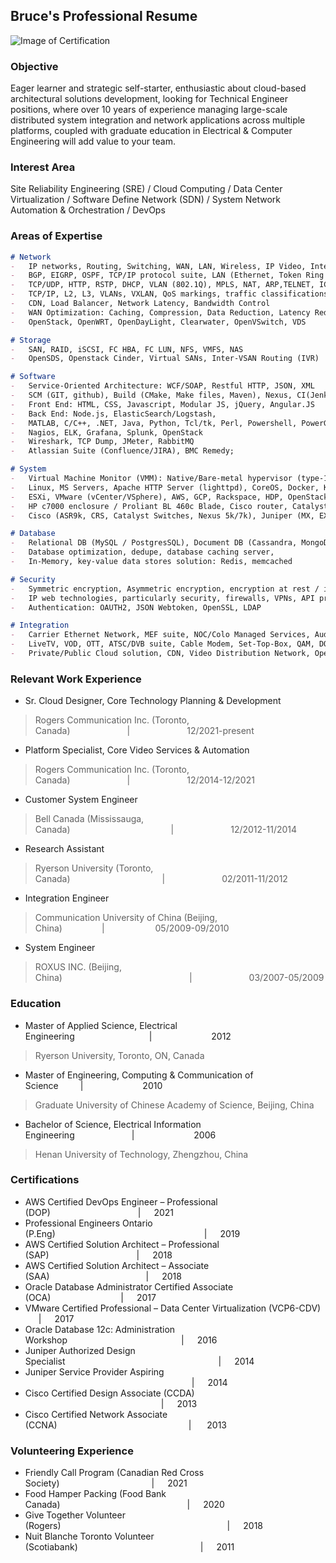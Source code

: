 ## Bruce's Professional Resume

![Image of Certification](https://gbcaptain.github.io/images/all.png)

### Objective

Eager learner and strategic self-starter, enthusiastic about cloud-based architectural solutions development, looking for Technical Engineer positions, where over 10 years of experience managing large-scale distributed system integration and network applications across multiple platforms, coupled with graduate education in Electrical & Computer Engineering will add value to your team.

### Interest Area

Site Reliability Engineering (SRE) / Cloud Computing / Data Center Virtualization / Software Define Network (SDN) / System Network Automation & Orchestration / DevOps

### Areas of Expertise
```markdown
# Network
-	IP networks, Routing, Switching, WAN, LAN, Wireless, IP Video, Internet, Hosting
-	BGP, EIGRP, OSPF, TCP/IP protocol suite, LAN (Ethernet, Token Ring and FDDI); WAN protocols (X.25, Frame Relay, and ATM); IP addressing (CIDR, Subnetting, VLSM)
-	TCP/UDP, HTTP, RSTP, DHCP, VLAN (802.1Q), MPLS, NAT, ARP,TELNET, ICMP, SSL
-	TCP/IP, L2, L3, VLANs, VXLAN, QoS markings, traffic classifications and prioritization, Layer 4-7 inspections
-	CDN, Load Balancer, Network Latency, Bandwidth Control
-	WAN Optimization: Caching, Compression, Data Reduction, Latency Reduction, QoS tagging, Packet coalescing, DNS query/record type/optimization
-	OpenStack, OpenWRT, OpenDayLight, Clearwater, OpenVSwitch, VDS 

# Storage
-	SAN, RAID, iSCSI, FC HBA, FC LUN, NFS, VMFS, NAS
-	OpenSDS, Openstack Cinder, Virtual SANs, Inter-VSAN Routing (IVR) 

# Software
-	Service-Oriented Architecture: WCF/SOAP, Restful HTTP, JSON, XML
-	SCM (GIT, github), Build (CMake, Make files, Maven), Nexus, CI(Jenkins)
-	Front End: HTML, CSS, Javascript, Modular JS, jQuery, Angular.JS
-	Back End: Node.js, ElasticSearch/Logstash, 
-	MATLAB, C/C++, .NET, Java, Python, Tcl/tk, Perl, Powershell, PowerGUI
-	Nagios, ELK, Grafana, Splunk, OpenStack
-	Wireshark, TCP Dump, JMeter, RabbitMQ
-	Atlassian Suite (Confluence/JIRA), BMC Remedy; 

# System
-	Virtual Machine Monitor (VMM): Native/Bare-metal hypervisor (type-1), hosted hypervisor (type-2)
-	Linux, MS Servers, Apache HTTP Server (lighttpd), CoreOS, Docker, Kubernetes, Mesos, Rancher
-	ESXi, VMware (vCenter/VSphere), AWS, GCP, Rackspace, HDP, OpenStack
-	HP c7000 enclosure / Proliant BL 460c Blade, Cisco router, Catalyst series switch; Cisco ASA 5500 Series, Firewall Pix 501,515, Cisco ACS server, F5 Load balancer (BIG IP), Citrix Netscaler
-	Cisco (ASR9k, CRS, Catalyst Switches, Nexus 5k/7k), Juniper (MX, EX, SRX), Alcatel-Lucent (7750) and A10 (AX) 

# Database
-	Relational DB (MySQL / PostgresSQL), Document DB (Cassandra, MongoDB, Couchbase Hadoop, MapReduce) 
-	Database optimization, dedupe, database caching server, 
-	In-Memory, key-value data stores solution: Redis, memcached 

# Security
-	Symmetric encryption, Asymmetric encryption, encryption at rest / in transit
-	IP web technologies, particularly security, firewalls, VPNs, API proxy, L2-VPN, IPsec, VPC
-	Authentication: OAUTH2, JSON Webtoken, OpenSSL, LDAP 

# Integration
-	Carrier Ethernet Network, MEF suite, NOC/Colo Managed Services, Audio/Visual CPE and IPTV
-	LiveTV, VOD, OTT, ATSC/DVB suite, Cable Modem, Set-Top-Box, QAM, DOCSIS/CMTS
-	Private/Public Cloud solution, CDN, Video Distribution Network, Openstack Mitaki HA, Terraform

```
### Relevant Work Experience

- Sr. Cloud Designer, Core Technology Planning & Development
> Rogers Communication Inc. (Toronto, Canada)&emsp;&emsp;&emsp;&emsp;&emsp;&emsp;&ensp;|&emsp;&emsp;&emsp;&emsp;&emsp;&emsp;&ensp;12/2021-present

- Platform Specialist, Core Video Services & Automation
> Rogers Communication Inc. (Toronto, Canada)&emsp;&emsp;&emsp;&emsp;&emsp;&emsp;&ensp;|&emsp;&emsp;&emsp;&emsp;&emsp;&emsp;&ensp;12/2014-12/2021

- Customer System Engineer 
> Bell Canada (Mississauga, Canada)&emsp;&emsp;&emsp;&emsp;&emsp;&emsp;&emsp;&emsp;&emsp;&emsp;&emsp;&ensp;|&emsp;&emsp;&emsp;&emsp;&emsp;&emsp;&ensp;12/2012-11/2014

- Research Assistant 
> Ryerson University (Toronto, Canada)&emsp;&emsp;&emsp;&emsp;&emsp;&emsp;&emsp;&emsp;&emsp;&emsp;&ensp;|&emsp;&emsp;&emsp;&emsp;&emsp;&emsp;&ensp;02/2011-11/2012

- Integration Engineer
> Communication University of China (Beijing, China)&emsp;&emsp;&emsp;&emsp;&ensp;|&emsp;&emsp;&emsp;&emsp;&emsp;&ensp; 05/2009-09/2010

- System Engineer 
> ROXUS INC. (Beijing, China)&emsp;&emsp;&emsp;&emsp;&emsp;&emsp;&emsp;&emsp;&emsp;&emsp;&emsp;&emsp;&emsp;&emsp;&ensp;|&emsp;&emsp;&emsp;&emsp;&emsp;&emsp;&ensp;03/2007-05/2009


### Education
-	Master of Applied Science, Electrical Engineering&emsp;&emsp;&emsp;&emsp;&emsp;&emsp;&emsp;&emsp;&ensp;|&emsp;&emsp;&emsp;&emsp;&emsp;&emsp;&ensp; 2012
>    Ryerson University, Toronto, ON, Canada
-	Master of Engineering, Computing & Communication of Science&emsp;&emsp;&ensp;|&emsp;&emsp;&emsp;&emsp;&emsp;&emsp;&ensp; 2010
>    Graduate University of Chinese Academy of Science, Beijing, China  
-	Bachelor of Science, Electrical Information Engineering&emsp;&emsp;&emsp;&emsp;&emsp;&emsp;&ensp;|&emsp;&emsp;&emsp;&emsp;&emsp;&emsp;&ensp; 2006
>    Henan University of Technology, Zhengzhou, China  


### Certifications
-	AWS Certified DevOps Engineer – Professional (DOP)&emsp;&emsp;&emsp;&emsp;&emsp;&emsp;&emsp;&emsp;&emsp;&emsp;|&emsp;&ensp;2021
-	Professional Engineers Ontario (P.Eng)&emsp;&emsp;&emsp;&emsp;&emsp;&emsp;&emsp;&emsp;&emsp;&emsp;&emsp;&emsp;&emsp;&emsp;&emsp;&emsp;&emsp;|&emsp;&ensp;2019
-	AWS Certified Solution Architect – Professional (SAP)&emsp;&emsp;&emsp;&emsp;&emsp;&emsp;&emsp;&emsp;&emsp;&emsp;|&emsp;&ensp;2018
-	AWS Certified Solution Architect – Associate (SAA)&emsp;&emsp;&emsp;&emsp;&emsp;&emsp;&emsp;&emsp;&emsp;&emsp;&emsp;|&emsp;&ensp;2018
-	Oracle Database Administrator Certified Associate (OCA)&emsp;&emsp;&emsp;&emsp;&emsp;&emsp;&emsp;&emsp;|&emsp;&ensp;2017
-	VMware Certified Professional – Data Center Virtualization (VCP6-CDV) &emsp;&ensp;|&emsp;&ensp;2017
-	Oracle Database 12c: Administration Workshop&emsp;&emsp;&emsp;&emsp;&emsp;&emsp;&emsp;&emsp;&emsp;&emsp;&emsp;&emsp;&emsp;|&emsp;&ensp;2016
-	Juniper Authorized Design Specialist&emsp;&emsp;&emsp;&emsp;&emsp;&emsp;&emsp;&emsp;&emsp;&emsp;&emsp;&emsp;&emsp;&emsp;&emsp;&emsp;&emsp;&ensp;|&emsp;&ensp;2014
-	Juniper Service Provider Aspiring &emsp;&emsp;&emsp;&emsp;&emsp;&emsp;&emsp;&emsp;&emsp;&emsp;&emsp;&emsp;&emsp;&emsp;&emsp;&emsp;&emsp;&emsp;&emsp;|&emsp;&ensp;2014
-	Cisco Certified Design Associate (CCDA) &emsp;&emsp;&emsp;&emsp;&emsp;&emsp;&emsp;&emsp;&emsp;&emsp;&emsp;&emsp;&emsp;&emsp;&emsp;&ensp;|&emsp;&ensp;2013 
-	Cisco Certified Network Associate (CCNA)&emsp;&emsp;&emsp;&emsp;&emsp;&emsp;&emsp;&emsp;&emsp;&emsp;&emsp;&emsp;&emsp;&emsp;&emsp;|&emsp;&ensp; 2013


### Volunteering Experience
- Friendly Call Program (Canadian Red Cross Society)&emsp;&emsp;&emsp;&emsp;&emsp;&emsp;&emsp;&emsp;&emsp;&emsp;&ensp;|&emsp;&ensp;2021
- Food Hamper Packing (Food Bank Canada)&emsp;&emsp;&emsp;&emsp;&emsp;&emsp;&emsp;&emsp;&emsp;&emsp;&emsp;&emsp;&emsp;&emsp;&ensp;|&emsp;&ensp;2020
- Give Together Volunteer (Rogers)&emsp;&emsp;&emsp;&emsp;&emsp;&emsp;&emsp;&emsp;&emsp;&emsp;&emsp;&emsp;&emsp;&emsp;&emsp;&emsp;&emsp;&emsp;&emsp;|&emsp;&ensp;2018
- Nuit Blanche Toronto Volunteer (Scotiabank)&emsp;&emsp;&emsp;&emsp;&emsp;&emsp;&emsp;&emsp;&emsp;&emsp;&emsp;&emsp;&emsp;&emsp;|&emsp;&ensp;2011

